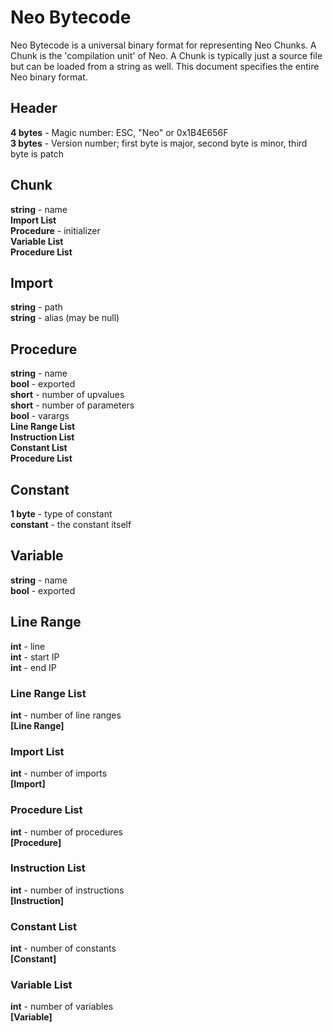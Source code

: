 # Neo Bytecode
Neo Bytecode is a universal binary format for representing Neo Chunks. A Chunk is the 'compilation unit' of Neo. A Chunk is typically just a source file but can be loaded from a string as well. This document specifies the entire Neo binary format.

## Header
**4 bytes** - Magic number: ESC, "Neo" or 0x1B4E656F  
**3 bytes** - Version number; first byte is major, second byte is minor, third byte is patch

## Chunk
**string** - name  
**Import List**  
**Procedure** - initializer  
**Variable List**  
**Procedure List**

## Import  
**string** - path  
**string** - alias (may be null)  

## Procedure
**string** - name  
**bool** - exported  
**short** - number of upvalues  
**short** - number of parameters  
**bool** - varargs  
**Line Range List**  
**Instruction List**  
**Constant List**  
**Procedure List**

## Constant
**1 byte** - type of constant  
**constant** - the constant itself

## Variable
**string** - name  
**bool** - exported  

## Line Range
**int** - line  
**int** - start IP  
**int** - end IP  

### Line Range List  
**int** - number of line ranges  
**[Line Range]**  

### Import List  
**int** - number of imports  
**[Import]**  

### Procedure List
**int** - number of procedures  
**[Procedure]**

### Instruction List
**int** - number of instructions  
**[Instruction]**

### Constant List
**int** - number of constants  
**[Constant]**

### Variable List
**int** - number of variables  
**[Variable]**